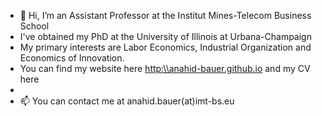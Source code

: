 - 👋 Hi, I’m an Assistant Professor at the Institut Mines-Telecom Business School
- I've obtained my PhD at the University of Illinois at Urbana-Champaign
- My primary interests are Labor Economics, Industrial Organization and Economics of Innovation.
- You can find my website here <http:\\anahid-bauer.github.io> and my CV here <CV>
- 
- 📫 You can contact me at anahid.bauer(at)imt-bs.eu 

<!---
--->
